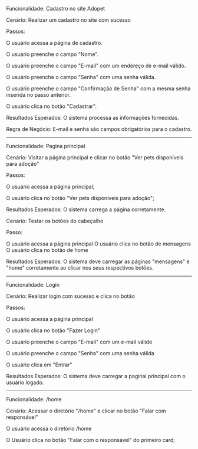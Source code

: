 Funcionalidade: Cadastro no site Adopet

Cenário: Realizar um cadastro no site com sucesso

Passos:

O usuário acessa a página de cadastro.

O usuário preenche o campo "Nome".


O usuário preenche o campo "E-mail" com um endereço de e-mail válido.


O usuário preenche o campo "Senha" com uma senha válida.


O usuário preenche o campo "Confirmação de Senha" com a mesma senha inserida no passo anterior.


O usuário clica no botão "Cadastrar".

Resultados Esperados:
O sistema processa as informações fornecidas.

Regra de Negócio:
E-mail e senha são campos obrigatórios para o cadastro.

--------------------------------------------------------------------------------------------------

Funcionalidade: Pagina principal

Cenário: Visitar a página principal e clicar no botão "Ver pets disponíveis para adoção"

Passos:

O usuário acessa a página principal;

O usuário clica no botão "Ver pets disponíveis para adoção";

Resultados Esperados:
O sistema carrega a página corretamente.

Cenário: Testar os botões do cabeçalho

Passo: 

O usuário acessa a página principal
O usuário clica no botão de mensagens
O usuário clica no botão de home

Resultados Esperados:
O sistema deve carregar as páginas "mensagens" e "home" corretamente ao clicar nos seus respectivos botões.

--------------------------------------------------------------------------------------------------

Funcionalidade: Login

Cenário: Realizar login com sucesso e clica no botão

Passos:

O usuário acessa a página principal

O usuário clica no botão "Fazer Login"

O usuário preenche o campo "E-mail" com um e-mail válido

O usuário preenche o campo "Senha" com uma senha válida

O usuário clica em "Entrar"

Resultados Esperados:
O sistema deve carregar a paginal principal com o usuário logado.

--------------------------------------------------------------------------------------------------

Funcionalidade: /home

Cenário: Acessar o diretório "/home" e clicar no botão "Falar com responsável"

O usuário acessa o diretório /home

O Usuário clica no botão "Falar com o responsável" do primeiro card;